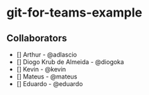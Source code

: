 # git-for-teams-example

## Collaborators

- [] Arthur - @adlascio
- [] Diogo Krub de Almeida - @diogoka
- [] Kevin - @kevin
- [] Mateus - @mateus
- [] Eduardo - @eduardo
